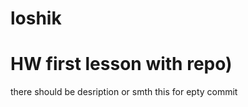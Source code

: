 # loshik
HW first lesson with repo)
==============
there should be desription or smth
this for epty commit

